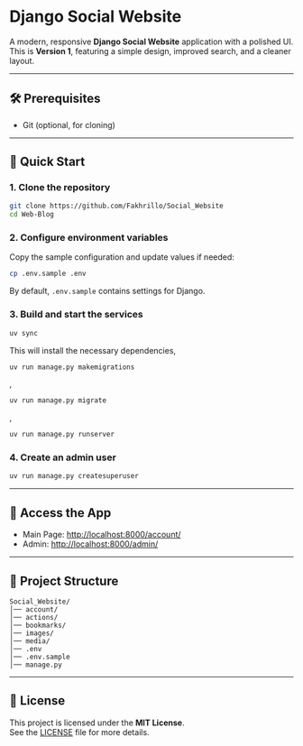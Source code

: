 # Django Social Website

A modern, responsive **Django Social Website** application with a polished UI.  
This is **Version 1**, featuring a simple design, improved search, and a cleaner layout.

---

## 🛠 Prerequisites

- Git (optional, for cloning)

---

## 🚀 Quick Start

### 1. Clone the repository

```bash
git clone https://github.com/Fakhrillo/Social_Website
cd Web-Blog
```

### 2. Configure environment variables

Copy the sample configuration and update values if needed:

```bash
cp .env.sample .env
```

By default, `.env.sample` contains settings for Django.

### 3. Build and start the services

```bash
uv sync
```

This will install the necessary dependencies,

```bash
uv run manage.py makemigrations
```
,

```bash
uv run manage.py migrate
```

,

```bash
uv run manage.py runserver
```


### 4. Create an admin user

```bash
uv run manage.py createsuperuser
```

---

## 📍 Access the App

- Main Page: [http://localhost:8000/account/](http://localhost:8000/account/)  
- Admin: [http://localhost:8000/admin/](http://localhost:8000/admin/)

---

## 📂 Project Structure

```
Social_Website/
│── account/             
│── actions/           
│── bookmarks/             
│── images/
│── media/
│── .env
│── .env.sample
│── manage.py
```

---

## 📝 License

This project is licensed under the **MIT License**.  
See the [LICENSE](LICENSE) file for more details.
